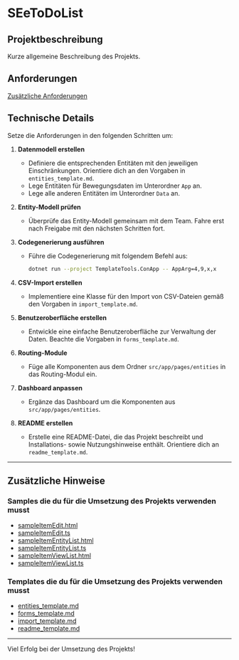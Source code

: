 ﻿# SEeToDoList

## Projektbeschreibung

Kurze allgemeine Beschreibung des Projekts.

## Anforderungen

[Zusätzliche Anforderungen](../angabe/moodle_angabe.md)

## Technische Details

Setze die Anforderungen in den folgenden Schritten um:

1. **Datenmodell erstellen**
   - Definiere die entsprechenden Entitäten mit den jeweiligen Einschränkungen.
     Orientiere dich an den Vorgaben in `entities_template.md`.
   - Lege Entitäten für Bewegungsdaten im Unterordner `App` an.
   - Lege alle anderen Entitäten im Unterordner `Data` an.

2. **Entity-Modell prüfen**
   - Überprüfe das Entity-Modell gemeinsam mit dem Team.
     Fahre erst nach Freigabe mit den nächsten Schritten fort.

3. **Codegenerierung ausführen**
   - Führe die Codegenerierung mit folgendem Befehl aus:

     ```bash
     dotnet run --project TemplateTools.ConApp -- AppArg=4,9,x,x
     ```

4. **CSV-Import erstellen**
   - Implementiere eine Klasse für den Import von CSV-Dateien gemäß den Vorgaben in `import_template.md`.

5. **Benutzeroberfläche erstellen**
   - Entwickle eine einfache Benutzeroberfläche zur Verwaltung der Daten. Beachte die Vorgaben in `forms_template.md`.

6. **Routing-Module**
   - Füge alle Komponenten aus dem Ordner `src/app/pages/entities` in das Routing-Modul ein.

7. **Dashboard anpassen**
   - Ergänze das Dashboard um die Komponenten aus `src/app/pages/entities`.

8. **README erstellen**
   - Erstelle eine README-Datei, die das Projekt beschreibt und
     Installations- sowie Nutzungshinweise enthält. Orientiere dich an `readme_template.md`.

---

## Zusätzliche Hinweise

### Samples die du für die Umsetzung des Projekts verwenden musst

- [sampleItemEdit.html](SEeToDoList.AngularApp/src/app/pages/entities/sampleItemEdit.html)
- [sampleItemEdit.ts](SEeToDoList.AngularApp/src/app/pages/entities/sampleItemEdit.ts)
- [sampleItemEntityList.html](SEeToDoList.AngularApp/src/app/pages/entities/sampleItemEntityList.html)
- [sampleItemEntityList.ts](SEeToDoList.AngularApp/src/app/pages/entities/sampleItemEntityList.ts)
- [sampleItemViewList.html](SEeToDoList.AngularApp/src/app/pages/entities/sampleItemViewList.html)
- [sampleItemViewList.ts](SEeToDoList.AngularApp/src/app/pages/entities/sampleItemViewList.ts)
  
### Templates die du für die Umsetzung des Projekts verwenden musst

- [entities_template.md](entities_template.md)
- [forms_template.md](forms_template.md)
- [import_template.md](import_template.md)
- [readme_template.md](readme_template.md)

---

Viel Erfolg bei der Umsetzung des Projekts!
